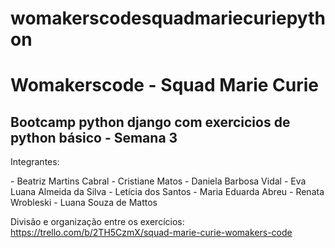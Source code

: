 # womakerscodesquadmariecuriepython

<h1>Womakerscode  - Squad Marie Curie </h1>

<h2> Bootcamp python django com exercicios de python básico - Semana 3</h2>



<p>Integrantes:</p>
 - Beatriz Martins Cabral
 - Cristiane Matos
 - Daniela Barbosa Vidal
 - Eva Luana Almeida da Silva
 - Letícia dos Santos
 - Maria Eduarda Abreu
 - Renata Wrobleski
 - Luana Souza de Mattos

 Divisão e organização entre os exercícios: 
 https://trello.com/b/2TH5CzmX/squad-marie-curie-womakers-code
